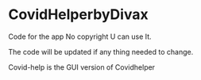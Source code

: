 # CovidHelperbyDivax
Code for the app
No copyright U can use It.

The code will be updated if any thing needed to change.

Covid-help is the GUI version of Covidhelper
